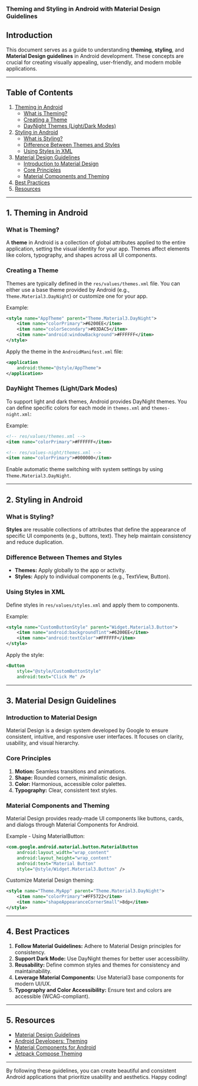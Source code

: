 ### Theming and Styling in Android with Material Design Guidelines  

## Introduction  
This document serves as a guide to understanding **theming**, **styling**, and **Material Design guidelines** in Android development. These concepts are crucial for creating visually appealing, user-friendly, and modern mobile applications.

---

## Table of Contents  
1. [Theming in Android](#theming-in-android)  
   - [What is Theming?](#what-is-theming)  
   - [Creating a Theme](#creating-a-theme)  
   - [DayNight Themes (Light/Dark Modes)](#daynight-themes-lightdark-modes)  
2. [Styling in Android](#styling-in-android)  
   - [What is Styling?](#what-is-styling)  
   - [Difference Between Themes and Styles](#difference-between-themes-and-styles)  
   - [Using Styles in XML](#using-styles-in-xml)  
3. [Material Design Guidelines](#material-design-guidelines)  
   - [Introduction to Material Design](#introduction-to-material-design)  
   - [Core Principles](#core-principles)  
   - [Material Components and Theming](#material-components-and-theming)  
4. [Best Practices](#best-practices)  
5. [Resources](#resources)  

---

## 1. Theming in Android  

### What is Theming?  
A **theme** in Android is a collection of global attributes applied to the entire application, setting the visual identity for your app. Themes affect elements like colors, typography, and shapes across all UI components.  

### Creating a Theme  
Themes are typically defined in the `res/values/themes.xml` file. You can either use a base theme provided by Android (e.g., `Theme.Material3.DayNight`) or customize one for your app.  

Example:  
```xml
<style name="AppTheme" parent="Theme.Material3.DayNight">
    <item name="colorPrimary">#6200EE</item>
    <item name="colorSecondary">#03DAC5</item>
    <item name="android:windowBackground">#FFFFFF</item>
</style>
```

Apply the theme in the `AndroidManifest.xml` file:  
```xml
<application
    android:theme="@style/AppTheme">
</application>
```

### DayNight Themes (Light/Dark Modes)  
To support light and dark themes, Android provides DayNight themes. You can define specific colors for each mode in `themes.xml` and `themes-night.xml`:  

Example:  
```xml
<!-- res/values/themes.xml -->
<item name="colorPrimary">#FFFFFF</item>

<!-- res/values-night/themes.xml -->
<item name="colorPrimary">#000000</item>
```

Enable automatic theme switching with system settings by using `Theme.Material3.DayNight`.  

---

## 2. Styling in Android  

### What is Styling?  
**Styles** are reusable collections of attributes that define the appearance of specific UI components (e.g., buttons, text). They help maintain consistency and reduce duplication.  

### Difference Between Themes and Styles  
- **Themes:** Apply globally to the app or activity.  
- **Styles:** Apply to individual components (e.g., TextView, Button).  

### Using Styles in XML  
Define styles in `res/values/styles.xml` and apply them to components.  

Example:  
```xml
<style name="CustomButtonStyle" parent="Widget.Material3.Button">
    <item name="android:backgroundTint">#6200EE</item>
    <item name="android:textColor">#FFFFFF</item>
</style>
```

Apply the style:  
```xml
<Button
    style="@style/CustomButtonStyle"
    android:text="Click Me" />
```

---

## 3. Material Design Guidelines  

### Introduction to Material Design  
Material Design is a design system developed by Google to ensure consistent, intuitive, and responsive user interfaces. It focuses on clarity, usability, and visual hierarchy.  

### Core Principles  
1. **Motion:** Seamless transitions and animations.  
2. **Shape:** Rounded corners, minimalistic design.  
3. **Color:** Harmonious, accessible color palettes.  
4. **Typography:** Clear, consistent text styles.

### Material Components and Theming  
Material Design provides ready-made UI components like buttons, cards, and dialogs through Material Components for Android.  

Example - Using MaterialButton:  
```xml
<com.google.android.material.button.MaterialButton
    android:layout_width="wrap_content"
    android:layout_height="wrap_content"
    android:text="Material Button"
    style="@style/Widget.Material3.Button" />
```

Customize Material Design theming:  
```xml
<style name="Theme.MyApp" parent="Theme.Material3.DayNight">
    <item name="colorPrimary">#FF5722</item>
    <item name="shapeAppearanceCornerSmall">8dp</item>
</style>
```

---

## 4. Best Practices  
1. **Follow Material Guidelines:** Adhere to Material Design principles for consistency.  
2. **Support Dark Mode:** Use DayNight themes for better user accessibility.  
3. **Reusability:** Define common styles and themes for consistency and maintainability.  
4. **Leverage Material Components:** Use Material3 base components for modern UI/UX.  
5. **Typography and Color Accessibility:** Ensure text and colors are accessible (WCAG-compliant).  

---

## 5. Resources  
- [Material Design Guidelines](https://material.io/design)  
- [Android Developers: Theming](https://developer.android.com/guide/topics/ui/look-and-feel/themes)  
- [Material Components for Android](https://github.com/material-components/material-components-android)  
- [Jetpack Compose Theming](https://developer.android.com/jetpack/compose/themes)  

---

By following these guidelines, you can create beautiful and consistent Android applications that prioritize usability and aesthetics. Happy coding! 